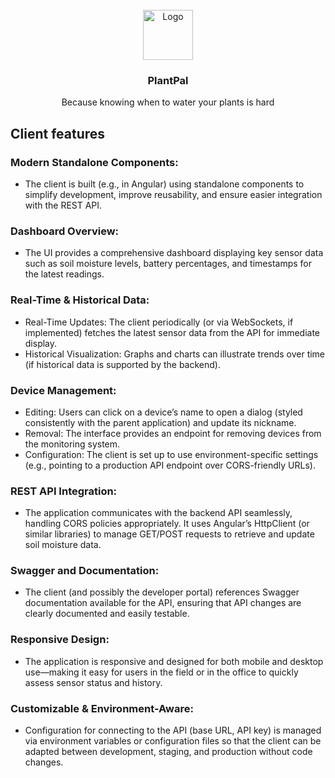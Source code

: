 
<br/>
<div align="center">
<a href="https://github.com/programmingPug/plantpal">
<img src="https://imgur.com/BdczfrQ.png" alt="Logo" width="80" height="80">
</a>
<h3 align="center">PlantPal</h3>
<p align="center">
Because knowing when to water your plants is hard
</p>
</div>

## Client features

### Modern Standalone Components:
- The client is built (e.g., in Angular) using standalone components to simplify development, improve reusability, and ensure easier integration with the REST API.

### Dashboard Overview:
- The UI provides a comprehensive dashboard displaying key sensor data such as soil moisture levels, battery percentages, and timestamps for the latest readings.

### Real-Time & Historical Data:

- Real-Time Updates: The client periodically (or via WebSockets, if implemented) fetches the latest sensor data from the API for immediate display.
- Historical Visualization: Graphs and charts can illustrate trends over time (if historical data is supported by the backend).

### Device Management:

- Editing: Users can click on a device’s name to open a dialog (styled consistently with the parent application) and update its nickname.
- Removal: The interface provides an endpoint for removing devices from the monitoring system.
- Configuration: The client is set up to use environment-specific settings (e.g., pointing to a production API endpoint over CORS-friendly URLs).

### REST API Integration:
- The application communicates with the backend API seamlessly, handling CORS policies appropriately. It uses Angular’s HttpClient (or similar libraries) to manage GET/POST requests to retrieve and update soil moisture data.

### Swagger and Documentation:
- The client (and possibly the developer portal) references Swagger documentation available for the API, ensuring that API changes are clearly documented and easily testable.

### Responsive Design:
- The application is responsive and designed for both mobile and desktop use—making it easy for users in the field or in the office to quickly assess sensor status and history.

### Customizable & Environment-Aware:
- Configuration for connecting to the API (base URL, API key) is managed via environment variables or configuration files so that the client can be adapted between development, staging, and production without code changes.
